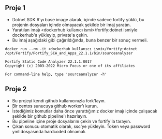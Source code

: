 ## Proje 1
- Dotnet SDK 6'yı base image alarak, içinde sadece fortify yüklü, bu projenin dosyaları içinde olmayacak şekilde bir imaj yaratın.
- Yaratılan imajı <dockerhub kullanıcı ismi>/fortify:dotnet ismiyle dockerhub'a yükleyip, private'a çekin.
- Bu imaj aşağıdaki gibi çağırıldığında, buna benzer bir sonuç vermeli. 

```
docker run --rm -it <dockerhub kullanıcı ismi>/fortify:dotnet /opt/Fortify/Fortify_SCA_and_Apps_22.1.1/bin/sourceanalyzer

Fortify Static Code Analyzer 22.1.1.0017
Copyright (c) 2003-2022 Micro Focus or one of its affiliates

For command-line help, type 'sourceanalyzer -h'
```


## Proje 2
- Bu projeyi kendi github kullanıcınızla fork'layın.
- Bir centos sunucuya github worker'ı kurun.
- İstediğimiz komutlar daha önce yarattığımız docker imajı içinde çalışacak şekilde bir github pipeline'ı hazırlayın.
- Bu pipeline içine proje dosyalarını çekin ve fortify'la tarayın.
- Çıkan sonucu otomatik olarak, ssc'ye yükleyin. Token veya password yml dosyasında hardcoded olmamalı.

